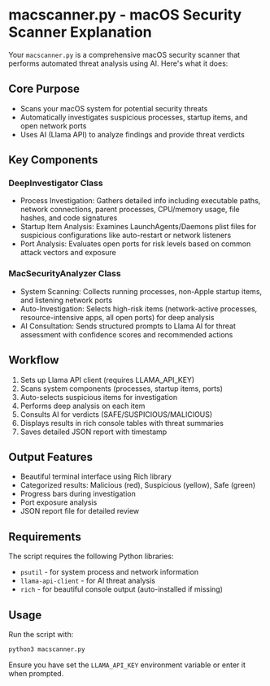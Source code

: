 # macscanner.py - macOS Security Scanner Explanation

Your `macscanner.py` is a comprehensive macOS security scanner that performs automated threat analysis using AI. Here's what it does:

## Core Purpose
- Scans your macOS system for potential security threats
- Automatically investigates suspicious processes, startup items, and open network ports
- Uses AI (Llama API) to analyze findings and provide threat verdicts

## Key Components

### DeepInvestigator Class
- Process Investigation: Gathers detailed info including executable paths, network connections, parent processes, CPU/memory usage, file hashes, and code signatures
- Startup Item Analysis: Examines LaunchAgents/Daemons plist files for suspicious configurations like auto-restart or network listeners
- Port Analysis: Evaluates open ports for risk levels based on common attack vectors and exposure

### MacSecurityAnalyzer Class
- System Scanning: Collects running processes, non-Apple startup items, and listening network ports
- Auto-Investigation: Selects high-risk items (network-active processes, resource-intensive apps, all open ports) for deep analysis
- AI Consultation: Sends structured prompts to Llama AI for threat assessment with confidence scores and recommended actions

## Workflow
1. Sets up Llama API client (requires LLAMA_API_KEY)
2. Scans system components (processes, startup items, ports)
3. Auto-selects suspicious items for investigation
4. Performs deep analysis on each item
5. Consults AI for verdicts (SAFE/SUSPICIOUS/MALICIOUS)
6. Displays results in rich console tables with threat summaries
7. Saves detailed JSON report with timestamp

## Output Features
- Beautiful terminal interface using Rich library
- Categorized results: Malicious (red), Suspicious (yellow), Safe (green)
- Progress bars during investigation
- Port exposure analysis
- JSON report file for detailed review

## Requirements
The script requires the following Python libraries:
- `psutil` - for system process and network information
- `llama-api-client` - for AI threat analysis
- `rich` - for beautiful console output (auto-installed if missing)

## Usage
Run the script with:
```bash
python3 macscanner.py
```

Ensure you have set the `LLAMA_API_KEY` environment variable or enter it when prompted.

